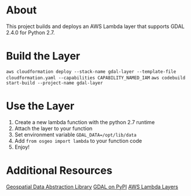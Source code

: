 # About

   This project builds and deploys an AWS Lambda layer that supports GDAL 2.4.0 for Python 2.7.

# Build the Layer

   `aws cloudformation deploy --stack-name gdal-layer --template-file cloudformation.yaml --capabilities CAPABILITY_NAMED_IAM`
   `aws codebuild start-build --project-name gdal-layer`

# Use the Layer

   1. Create a new lambda function with the python 2.7 runtime
   1. Attach the layer to your function
   1. Set environment variable `GDAL_DATA=/opt/lib/data`
   1. Add `from osgeo import lambda` to your function code
   1. Enjoy!

# Additional Resources

   [Geospatial Data Abstraction Library](https://www.gdal.org/)
   [GDAL on PyPI](https://pypi.org/project/GDAL/)
   [AWS Lambda Layers](https://docs.aws.amazon.com/lambda/latest/dg/configuration-layers.html)
